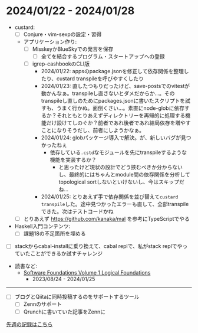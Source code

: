 # 2024/01/22 - 2024/01/28

- custard:
    - [ ] Conjure・vim-sexpの設定・習得
    - アプリケーション作り:
        - [ ] MisskeyかBlueSkyでの発言を保存
            - [ ] 全てを結合するプログラム・スタートアップへの登録
        - [ ] igrep-cashbookのCLI版
            - 2024/01/22: appsのpackage.jsonを修正して依存関係を整理したり、custard transpileを呼びやすくしたり
            - 2024/01/23: 直したつもりだったけど、save-postsでのvitestが動かんなぁ。transpileし直さないとダメだからか...。そのtranspileし直しのためにpackages.jsonに書いたスクリプトを試すも、うまく行かぬ。面倒くさい...。素直にnode-globに依存するか？それともとりあえずディレクトリーを再帰的に処理する機能だけ設けてしのぐか？前者であれ後者であれ結局依存を増やすことになりそうだし、前者にしようかなぁ。
            - 2024/01/24: globパッケージ導入で解決。が、新しいバグが見つかったねぇ
                - 依存している`.cstd`なモジュールを先にtranspileするような機能を実装するか？
                    - と思ったけど現状の設計でどう挟むべきか分からないし、最終的にはちゃんとmodule間の依存関係を分析してtopological sortしないといけないし、今はスキップだね...
            - 2024/01/25: とりあえず手で依存関係を並び替えて`custard transpile`した。途中見つかったエラーも直して、全部transpileできた。次はテストコードかね
    - [ ] とりあえず <https://github.com/kanaka/mal> を参考にTypeScriptでやる
- Haskell入門コンテンツ:
    - [ ] 課題18の不足箇所を埋める
- [ ] stackからcabal-installに乗り換えて、cabal replで、私がstack replでやっていたことができるか試すチャレンジ
- 読書など:
    - [Software Foundations Volume 1 Logical Foundations](https://softwarefoundations.cis.upenn.edu/lf-current/index.html)
        - 2023/08/24 - 2024/01/25

------

- [ ] ブログとQiitaに同時投稿するのをサポートするツール
    - [ ] Zennのサポート
    - [ ] Qrunchに書いていた記事をZennに

[先週の記録はこちら](https://github.com/igrep/daily-commits/blob/7f1a38e4a019304c4302349f77db2cbcd4c51531/yesterday.md)
